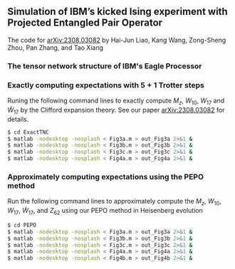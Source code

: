 ## Simulation of IBM’s kicked Ising experiment with Projected Entangled Pair Operator

The code for [arXiv:2308.03082](https://arxiv.org/abs/2308.03082) by Hai-Jun Liao, Kang Wang, Zong-Sheng Zhou, Pan Zhang, and Tao Xiang

### The tensor network structure of IBM's Eagle Processor


### Exactly computing expectations with $5+1$ Trotter steps

Runing the following command lines to exactly compute $M_z$, $W_{10}$, $W_{17}$ and $\tilde{W}_{17}$ by the Clifford expansion theory. See our paper [arXiv:2308.03082](https://arxiv.org/abs/2308.03082) for details.

```bash
$ cd ExactTNC
$ matlab -nodesktop -nosplash < Fig3a.m > out_Fig3a 2>&1 & 
$ matlab -nodesktop -nosplash < Fig3b.m > out_Fig3b 2>&1 &
$ matlab -nodesktop -nosplash < Fig3c.m > out_Fig3c 2>&1 &
$ matlab -nodesktop -nosplash < Fig4a.m > out_Fig4a 2>&1 &
```

### Approximately computing expectations using the PEPO method

Run the following command lines to approximately compute the $M_z$, $W_{10}$, $W_{17}$, $\tilde{W}_{17}$, and $Z_{62}$ using our PEPO method in Heisenberg evolution

```bash
$ cd PEPO
$ matlab -nodesktop -nosplash < Fig3a.m > out_Fig3a 2>&1 &
$ matlab -nodesktop -nosplash < Fig3b.m > out_Fig3b 2>&1 &
$ matlab -nodesktop -nosplash < Fig3c.m > out_Fig3c 2>&1 &
$ matlab -nodesktop -nosplash < Fig4a.m > out_Fig4a 2>&1 &
$ matlab -nodesktop -nosplash < Fig4b.m > out_Fig4b 2>&1 &
```
